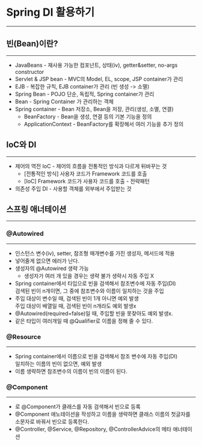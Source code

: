 # Spring DI 활용하기

---
## 빈(Bean)이란?

---
* JavaBeans - 재사용 가능한 컴포넌트, 상태(iv), getter&setter, no-args constructor
* Servlet & JSP bean - MVC의 Model, EL, scope, JSP container가 관리
* EJB - 복잡한 규칙, EJB container가 관리 (빈 생성 -> 소멸)
* Spring Bean - POJO 단순, 독립적, Spring container가 관리
* Bean - Spring Container 가 관리하는 객체
* Spring container - Bean 저장소, Bean을 저장, 관리(생성, 소멸, 연결)
  * BeanFactory - Bean을 생성, 연결 등의 기본 기능을 정의
  * ApplicationContext - BeanFactory를 확장해서 여러 기능을 추가 정의

## IoC와 DI

---
* 제어의 역전 IoC - 제어의 흐름을 전통적인 방식과 다르게 뒤바꾸는 것
  * [전통적인 방식] 사용자 코드가 Framework 코드를 호출
  * [IoC] Framework 코드가 사용자 코드를 호출 - 전략패턴
* 의존성 주입 DI - 사용할 객체를 외부에서 주입받는 것

## 스프링 애너테이션

---
### @Autowired

---
* 인스턴스 변수(iv), setter, 참조형 매개변수를 가진 생성자, 메서드에 적용
* 넣어줄게 없으면 에러가 난다.
* 생성자의 @Autowired 생략 가능
  * 생성자가 여러 개 있을 경우는 생략 불가 생략시 자동 주입 X
* Spring container에서 타입으로 빈을 검색해서 참조변수에 자동 주입(DI)   
검색된 빈이 n개이면, 그 중에 참조변수와 이름이 일치하는 것을 주입
* 주입 대상이 변수일 때, 검색된 빈이 1개 아니면 예외 발생   
주입 대상이 배열일 때, 검색된 빈이 n개라도 예외 발생x
* @Autowired(required=false)일 때, 주입할 빈을 못찾아도 예외 발생x.
* 같은 타입이 여러개일 때 @Qualifier로 이름을 정해 줄 수 있다.

### @Resource

---
* Spring container에서 이름으로 빈을 검색해서 참조 변수에 자동 주입(DI)   
일치하는 이름의 빈이 없으면, 예외 발생
* 이름 생략하면 참조변수의 이름이 빈의 이름이 된다.

### @Component

---
* <component-scan>로 @Component가 클래스를 자동 검색해서 빈으로 등록
* @Component 애노테이션을 작성하고 이름을 생략하면 클래스 이름의 첫글자를 소문자로 바꿔서
빈으로 등록한다.
* @Controller, @Service, @Repository, @ControllerAdvice의 메타 애너테이션


